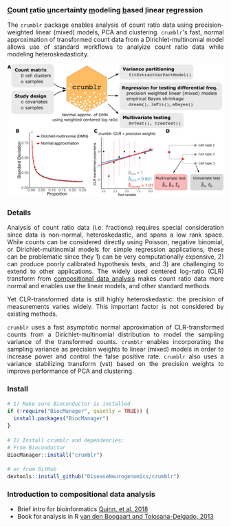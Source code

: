 
<br>

### <u>C</u>ount <u>r</u>atio <u>u</u>ncertainty <u>m</u>odeling <u>b</u>ased <u>l</u>inear <u>r</u>egression 


<!---
<img src="man/figures/logo.png" align="right" alt="" width="130" style="padding-left:20px; padding-top:0px;"/>
--->

<div style="text-align: justify;">
	
The `crumblr` package enables analysis of count ratio data using precision-weighted linear (mixed) models, PCA and clustering.  `crumblr`'s fast, normal approximation of transformed count data from a Dirichlet-multinomial model allows use of standard workflows to analyize count ratio data while modeling heteroskedasticity.


![](man/figures/Figure_crumblr_workflow.png)


### Details
Analysis of count ratio data (i.e. fractions) requires special consideration since data is non-normal, heteroskedastic, and spans a low rank space.  While counts can be considered directly using Poisson, negative binomial, or Dirichlet-multinomial models for simple regression applications, these can be problematic since they 1) can be very computationally expensive, 2) can produce poorly calibrated hypothesis tests, and 3) are challenging to extend to other applications.  The widely used centered log-ratio (CLR) transform from [compositional data analysis](https://link.springer.com/book/10.1007/978-3-642-36809-7) makes count ratio data more normal and enables use the linear models, and other standard methods.  

Yet CLR-transformed data is still highly heteroskedastic: the precision of measurements varies widely. This important factor is not considered by existing methods. 

`crumblr` uses a fast asymptotic normal approximation of CLR-transformed counts from a Dirichlet-multinomial distribution to model the sampling variance of the transformed counts.  `crumblr` enables incorporating the sampling variance as precision weights to linear (mixed) models in order to increase power and control the false positive rate.  `crumblr` also uses a variance stabilizing transform (vst) based on the precision weights to improve performance of PCA and clustering.      
</div>



### Install
```r
# 1) Make sure Bioconductor is installed
if (!require("BiocManager", quietly = TRUE)) {
  install.packages("BiocManager")
}

# 2) Install crumblr and dependencies:
# From Bioconductor
BiocManager::install("crumblr")

# or from GitHub
devtools::install_github("DiseaseNeurogenomics/crumblr")
```

### Introduction to compositional data analysis

- Brief intro for bioinformatics [Quinn, et al. 2018](https://doi.org/10.1093/bioinformatics/bty175)
- Book for analysis in R  [van den Boogaart and Tolosana-Delgado, 2013](https://link.springer.com/book/10.1007/978-3-642-36809-7)

